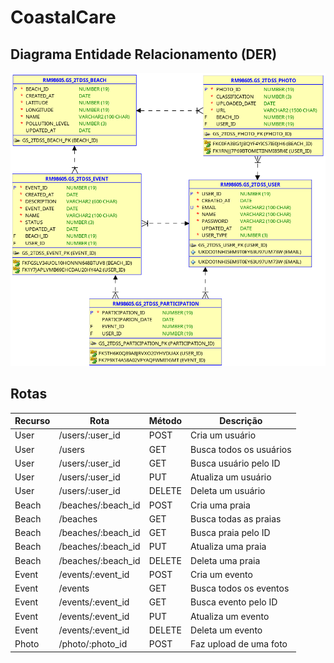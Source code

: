 # CoastalCare

## Diagrama Entidade Relacionamento (DER)
![DER.png](src/doc-images/DER.png)

## Rotas
| **Recurso** | **Rota**           | **Método** | **Descrição**           |
|-------------|--------------------|------------|-------------------------|
| User        | /users/:user_id    | POST       | Cria um usuário         |
| User        | /users             | GET        | Busca todos os usuários |
| User        | /users/:user_id    | GET        | Busca usuário pelo ID   |
| User        | /users/:user_id    | PUT        | Atualiza um usuário     |
| User        | /users/:user_id    | DELETE     | Deleta um usuário       |
| Beach       | /beaches/:beach_id | POST       | Cria uma praia          |
| Beach       | /beaches           | GET        | Busca todas as praias   |
| Beach       | /beaches/:beach_id | GET        | Busca praia pelo ID     |
| Beach       | /beaches/:beach_id | PUT        | Atualiza uma praia      |
| Beach       | /beaches/:beach_id | DELETE     | Deleta uma praia        |
| Event       | /events/:event_id  | POST       | Cria um evento          |
| Event       | /events            | GET        | Busca todos os eventos  |
| Event       | /events/:event_id  | GET        | Busca evento pelo ID    |
| Event       | /events/:event_id  | PUT        | Atualiza um evento      |
| Event       | /events/:event_id  | DELETE     | Deleta um evento        |
| Photo       | /photo/:photo_id   | POST       | Faz upload de uma foto  |

